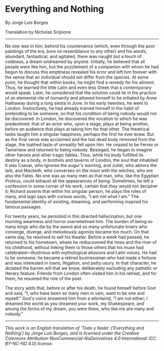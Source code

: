 # Everything and Nothing

By Jorge Luis Borges

Translation by Nicholas Scipione

---

No one was in him; behind his countenance (which, even through the poor paintings of the era, bore no resemblance to any other) and his words, abundant, fantastical, and agitated, there was naught but a touch of coldness, a dream undreamed by anyone. Initially, he believed that all people were like him, but the puzzlement of a companion with whom he had begun to discuss this emptiness revealed his error and left him forever with the sense that an individual should not differ from the species. At some point, he thought that within books, he might find a remedy for his ailment. Thus, he learned the little Latin and even less Greek that a contemporary would speak. Later, he considered that the solution could lie in the practice of an elemental rite of humanity and allowed himself to be initiated by Anne Hathaway during a long siesta in June. In his early twenties, he went to London. Instinctively, he had already trained himself in the habit of pretending to be someone, so that his condition of being nobody would not be discovered. In London, he discovered the vocation to which he was predestined: that of an actor who, upon a stage, plays at being another, before an audience that plays at taking him for that other. The theatrical tasks taught him a singular happiness, perhaps the first he ever knew. But as the final verse was acclaimed and the last dead body removed from the stage, the loathed taste of unreality fell upon him. He ceased to be Ferrex or Tamerlane and returned to being nobody. Besieged, he began to imagine other heroes and other tragic fables. Thus, while his body fulfilled its destiny as a body, in brothels and taverns of London, the soul that inhabited it was Caesar, who ignores the augur's warning, and Juliet, who abhors the lark, and Macbeth, who converses on the moor with the witches, who are also the Fates. No one was as many men as that man, who, like the Egyptian Proteus, could exhaust all the appearances of being. Sometimes, he left a confession in some corner of his work, certain that they would not decipher it; Richard asserts that within his singular person, he plays the roles of many, and Iago says with curious words, "I am not what I am." The fundamental identity of existing, dreaming, and performing inspired his famous passages.

For twenty years, he persisted in this directed hallucination, but one morning weariness and horror overwhelmed him. The burden of being so many kings who die by the sword and so many unfortunate lovers who converge, diverge, and melodiously agonize became too much. On that same day, he resolved to sell his theater. Before a week had passed, he returned to his hometown, where he rediscovered the trees and the river of his childhood, without linking them to those others that his muse had celebrated—illustrious with mythological allusions and Latin voices. He had to be someone; he became a retired businessman who had made a fortune and was interested in loans, litigation, and petty usury. In that character, he dictated the barren will that we know, deliberately excluding any pathetic or literary feature. Friends from London often visited him in his retreat, and for them, he resumed the role of the poet.

The story adds that, before or after his death, he found himself before God and said, "I, who have been so many men in vain, want to be one and myself." God's voice answered him from a whirlwind, "I am not either; I dreamed the world as you dreamed your work, my Shakespeare, and among the forms of my dream, you were there, who like me are many and nobody."

---

_This work is an English translation of 'Todo y Nada' ('Everything and Nothing') by Jorge Luis Borges, and is licensed under the Creative Commons Attribution-NonCommercial-NoDerivatives 4.0 International (CC BY-NC-ND 4.0) license._
